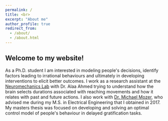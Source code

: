 ```yaml
---
permalink: /
title: <br>
excerpt: "About me"
author_profile: true
redirect_from:
  - /about/
  - /about.html
---
```


## Welcome to my website!

As a Ph.D. student I am interested in modeling people's decisions, identify factors leading to irrational behaviours and ultimately in developing interventions to elicit better outcomes. I work as a research assistant at the [Neuromechanics Lab](https://www.colorado.edu/neuromechanics/) with Dr. Alaa Ahmed trying to understand how the brain selects durations associated with reaching movements and how it relates with past and future actions. I also work with [Dr. Michael Mozer](https://www.cs.colorado.edu/~mozer/), who advised me during my M.S. in Electrical Engineering that I obtained in 2017. My masters thesis was focused on developing and solving an optimal control model of people's behaviour in delayed gratification tasks.
